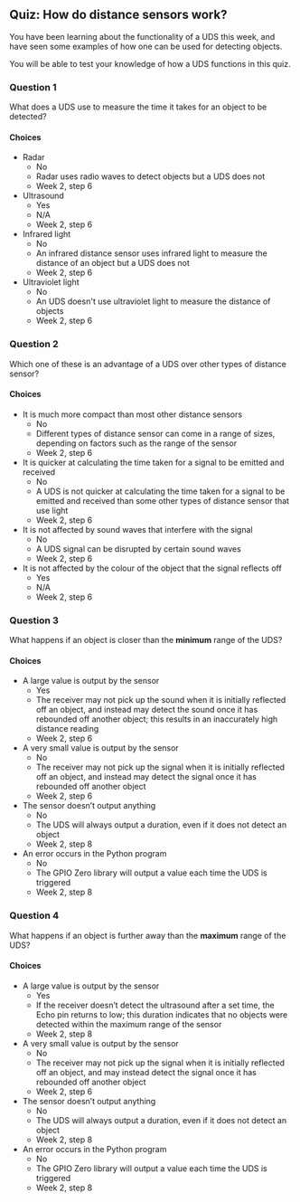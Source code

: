 ## Quiz: How do distance sensors work?

You have been learning about the functionality of a UDS this week, and have seen some examples of how one can be used for detecting objects.

You will be able to test your knowledge of how a UDS functions in this quiz.

### Question 1

What does a UDS use to measure the time it takes for an object to be detected?

#### Choices

+ Radar
    + No
    + Radar uses radio waves to detect objects but a UDS does not
    + Week 2, step 6
+ Ultrasound
    + Yes
    + N/A
    + Week 2, step 6
+ Infrared light
    + No
    + An infrared distance sensor uses infrared light to measure the distance of an object but a UDS does not
    + Week 2, step 6
+ Ultraviolet light
    + No
    + An  UDS doesn't use ultraviolet light to measure the distance of objects
    + Week 2, step 6

### Question 2

Which one of these is an advantage of a UDS over other types of distance sensor?

#### Choices

+ It is much more compact than most other distance sensors
    + No
    + Different types of distance sensor can come in a range of sizes, depending on factors such as the range of the sensor
    + Week 2, step 6
+ It is quicker at calculating the time taken for a signal to be emitted and received
    + No
    + A UDS is not quicker at calculating the time taken for a signal to be emitted and received than some other types of distance sensor that use light
    + Week 2, step 6
+ It is not affected by sound waves that interfere with the signal
    + No
    + A UDS signal can be disrupted by certain sound waves
    + Week 2, step 6
+ It is not affected by the colour of the object that the signal reflects off
    + Yes
    + N/A
    + Week 2, step 6

### Question 3

What happens if an object is closer than the **minimum** range of the UDS?

#### Choices

+ A large value is output by the sensor
    + Yes
    + The receiver may not pick up the sound when it is initially reflected off an object, and instead may detect the sound once it has rebounded off another object; this results in an inaccurately high distance reading
    + Week 2, step 6
+ A very small value is output by the sensor
    + No
    + The receiver may not pick up the signal when it is initially reflected off an object, and instead may detect the signal once it has rebounded off another object
    + Week 2, step 6
+ The sensor doesn’t output anything
    + No
    + The UDS will always output a duration, even if it does not detect an object
    + Week 2, step 8
+ An error occurs in the Python program
    + No
    + The GPIO Zero library will output a value each time the UDS is triggered
    + Week 2, step 8

### Question 4

What happens if an object is further away than the **maximum** range of the UDS?

#### Choices

+ A large value is output by the sensor
    + Yes
    + If the receiver doesn’t detect the ultrasound after a set time, the Echo pin returns to low; this duration indicates that no objects were detected within the maximum range of the sensor
    + Week 2, step 8
+ A very small value is output by the sensor
    + No
    + The receiver may not pick up the signal when it is initially reflected off an object, and may instead detect the signal once it has rebounded off another object
    + Week 2, step 6
+ The sensor doesn’t output anything
    + No
    + The UDS will always output a duration, even if it does not detect an object
    + Week 2, step 8
+ An error occurs in the Python program
    + No
    + The GPIO Zero library will output a value each time the UDS is triggered
    + Week 2, step 8
